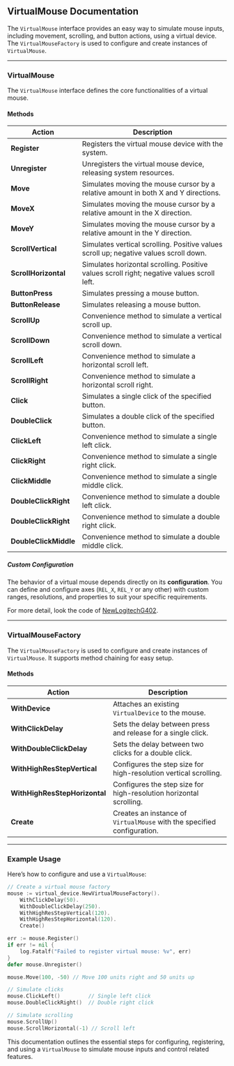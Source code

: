 ## VirtualMouse Documentation

The `VirtualMouse` interface provides an easy way to simulate mouse inputs, including movement, scrolling, and button actions, using a virtual device. 
The `VirtualMouseFactory` is used to configure and create instances of `VirtualMouse`.

---

### **VirtualMouse**

The `VirtualMouse` interface defines the core functionalities of a virtual mouse.

#### **Methods**

| **Action**           | **Description**                                                                                   |
|----------------------|---------------------------------------------------------------------------------------------------|
| **Register**         | Registers the virtual mouse device with the system.                                              |
| **Unregister**       | Unregisters the virtual mouse device, releasing system resources.                                |
| **Move**             | Simulates moving the mouse cursor by a relative amount in both X and Y directions.               |
| **MoveX**            | Simulates moving the mouse cursor by a relative amount in the X direction.                       |
| **MoveY**            | Simulates moving the mouse cursor by a relative amount in the Y direction.                       |
| **ScrollVertical**   | Simulates vertical scrolling. Positive values scroll up; negative values scroll down.            |
| **ScrollHorizontal** | Simulates horizontal scrolling. Positive values scroll right; negative values scroll left.       |
| **ButtonPress**      | Simulates pressing a mouse button.                                                               |
| **ButtonRelease**    | Simulates releasing a mouse button.                                                              |
| **ScrollUp**         | Convenience method to simulate a vertical scroll up.                                             |
| **ScrollDown**       | Convenience method to simulate a vertical scroll down.                                           |
| **ScrollLeft**       | Convenience method to simulate a horizontal scroll left.                                         |
| **ScrollRight**      | Convenience method to simulate a horizontal scroll right.                                        |
| **Click**            | Simulates a single click of the specified button.                                                |
| **DoubleClick**      | Simulates a double click of the specified button.                                                |
| **ClickLeft**        | Convenience method to simulate a single left click.                                              |
| **ClickRight**       | Convenience method to simulate a single right click.                                             |
| **ClickMiddle**      | Convenience method to simulate a single middle click.                                            |
| **DoubleClickRight** | Convenience method to simulate a double left click.                                              |
| **DoubleClickRight** | Convenience method to simulate a double right click.                                             |
| **DoubleClickMiddle**| Convenience method to simulate a double middle click.                                            |


##### **Custom Configuration**

The behavior of a virtual mouse depends directly on its **configuration**. You can define and configure axes (`REL_X`, `REL_Y` or any other) with custom ranges, resolutions, and properties to suit your specific requirements.

For more detail, look the code of [NewLogitechG402](../mouse/LogitechG402.go).

---

### **VirtualMouseFactory**

The `VirtualMouseFactory` is used to configure and create instances of `VirtualMouse`. 
It supports method chaining for easy setup.

#### **Methods**

| **Action**                    | **Description**                                                               |
|-------------------------------|-------------------------------------------------------------------------------|
| **WithDevice**                | Attaches an existing `VirtualDevice` to the mouse.                             |
| **WithClickDelay**            | Sets the delay between press and release for a single click.                   |
| **WithDoubleClickDelay**      | Sets the delay between two clicks for a double click.                          |
| **WithHighResStepVertical**   | Configures the step size for high-resolution vertical scrolling.              |
| **WithHighResStepHorizontal** | Configures the step size for high-resolution horizontal scrolling.         |
| **Create**                    | Creates an instance of `VirtualMouse` with the specified configuration.        |


---

### **Example Usage**

Here’s how to configure and use a `VirtualMouse`:

```go
// Create a virtual mouse factory
mouse := virtual_device.NewVirtualMouseFactory().
    WithClickDelay(50).
    WithDoubleClickDelay(250).
    WithHighResStepVertical(120).
    WithHighResStepHorizontal(120).
    Create()

err := mouse.Register()
if err != nil {
    log.Fatalf("Failed to register virtual mouse: %v", err)
}
defer mouse.Unregister()

mouse.Move(100, -50) // Move 100 units right and 50 units up

// Simulate clicks
mouse.ClickLeft()         // Single left click
mouse.DoubleClickRight()  // Double right click

// Simulate scrolling
mouse.ScrollUp()
mouse.ScrollHorizontal(-1) // Scroll left
```

This documentation outlines the essential steps for configuring, registering, and using a `VirtualMouse` to simulate mouse inputs and control related features.
